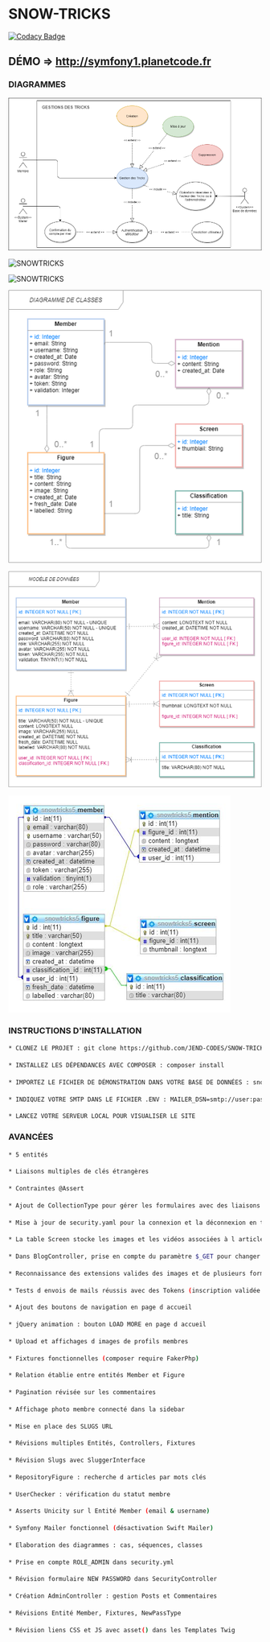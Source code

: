 # SNOW-TRICKS

[![Codacy Badge](https://app.codacy.com/project/badge/Grade/304f528b398a466fbe59f9d97595f1a4)](https://www.codacy.com/gh/JEND-CODES/SNOW-TRICKS/dashboard?utm_source=github.com&amp;utm_medium=referral&amp;utm_content=JEND-CODES/SNOW-TRICKS&amp;utm_campaign=Badge_Grade)

## DÉMO => http://symfony1.planetcode.fr

### DIAGRAMMES

![SNOWTRICKS](https://raw.githubusercontent.com/JEND-CODES/SNOW-TRICKS/main/diagrammes/Cas_Gestion_Tricks_P6_V1.png)

![SNOWTRICKS](https://raw.githubusercontent.com/JEND-CODES/SNOW-TRICKS/main/diagrammes/S%C3%A9quence_Inscription_P6_V1.png)

![SNOWTRICKS](https://raw.githubusercontent.com/JEND-CODES/SNOW-TRICKS/main/diagrammes/S%C3%A9quence_New_Password_P6_V1.png)

![SNOWTRICKS](https://raw.githubusercontent.com/JEND-CODES/SNOW-TRICKS/main/diagrammes/Diagramme_de_Classes_P6_V3.png)

![SNOWTRICKS](https://raw.githubusercontent.com/JEND-CODES/SNOW-TRICKS/main/diagrammes/Mod%C3%A8le_de_donn%C3%A9es_P6_V2.png)

![SNOWTRICKS](https://raw.githubusercontent.com/JEND-CODES/SNOW-TRICKS/main/diagrammes/Concepteur_BDD_SnowTricks_v5.JPG)

### INSTRUCTIONS D'INSTALLATION
``` bash
* CLONEZ LE PROJET : git clone https://github.com/JEND-CODES/SNOW-TRICKS

* INSTALLEZ LES DÉPENDANCES AVEC COMPOSER : composer install

* IMPORTEZ LE FICHIER DE DÉMONSTRATION DANS VOTRE BASE DE DONNÉES : snowtricks.sql

* INDIQUEZ VOTRE SMTP DANS LE FICHIER .ENV : MAILER_DSN=smtp://user:pass@smtp.example.com:port

* LANCEZ VOTRE SERVEUR LOCAL POUR VISUALISER LE SITE
```

### AVANCÉES
``` bash
* 5 entités

* Liaisons multiples de clés étrangères

* Contraintes @Assert

* Ajout de CollectionType pour gérer les formulaires avec des liaisons entre les Entités

* Mise à jour de security.yaml pour la connexion et la déconnexion en tant que membre (ROLE USER)

* La table Screen stocke les images et les vidéos associées à l article

* Dans BlogController, prise en compte du paramètre $_GET pour changer le format de l article

* Reconnaissance des extensions valides des images et de plusieurs formats EMBED Youtube

* Tests d envois de mails réussis avec des Tokens (inscription validée et nouveau mot de passe)

* Ajout des boutons de navigation en page d accueil

* jQuery animation : bouton LOAD MORE en page d accueil

* Upload et affichages d images de profils membres

* Fixtures fonctionnelles (composer require FakerPhp)

* Relation établie entre entités Member et Figure

* Pagination révisée sur les commentaires

* Affichage photo membre connecté dans la sidebar

* Mise en place des SLUGS URL

* Révisions multiples Entités, Controllers, Fixtures

* Révision Slugs avec SluggerInterface

* RepositoryFigure : recherche d articles par mots clés

* UserChecker : vérification du statut membre

* Asserts Unicity sur l Entité Member (email & username)

* Symfony Mailer fonctionnel (désactivation Swift Mailer)

* Elaboration des diagrammes : cas, séquences, classes

* Prise en compte ROLE_ADMIN dans security.yml

* Révision formulaire NEW PASSWORD dans SecurityController

* Création AdminController : gestion Posts et Commentaires

* Révisions Entité Member, Fixtures, NewPassType

* Révision liens CSS et JS avec asset() dans les Templates Twig
```